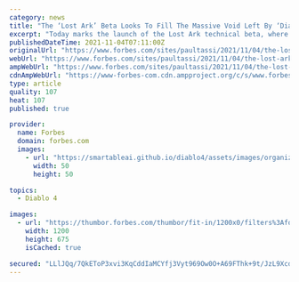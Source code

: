 ```yaml
---
category: news
title: "The ‘Lost Ark’ Beta Looks To Fill The Massive Void Left By ‘Diablo 4’"
excerpt: "Today marks the launch of the Lost Ark technical beta, where you can sign up to potentially get a code, or buy one of the early special additions for instant access."
publishedDateTime: 2021-11-04T07:11:00Z
originalUrl: "https://www.forbes.com/sites/paultassi/2021/11/04/the-lost-ark-beta-looks-to-fill-the-massive-void-left-by-diablo-4/"
webUrl: "https://www.forbes.com/sites/paultassi/2021/11/04/the-lost-ark-beta-looks-to-fill-the-massive-void-left-by-diablo-4/"
ampWebUrl: "https://www.forbes.com/sites/paultassi/2021/11/04/the-lost-ark-beta-looks-to-fill-the-massive-void-left-by-diablo-4/amp/"
cdnAmpWebUrl: "https://www-forbes-com.cdn.ampproject.org/c/s/www.forbes.com/sites/paultassi/2021/11/04/the-lost-ark-beta-looks-to-fill-the-massive-void-left-by-diablo-4/amp/"
type: article
quality: 107
heat: 107
published: true

provider:
  name: Forbes
  domain: forbes.com
  images:
    - url: "https://smartableai.github.io/diablo4/assets/images/organizations/forbes.com-50x50.jpg"
      width: 50
      height: 50

topics:
  - Diablo 4

images:
  - url: "https://thumbor.forbes.com/thumbor/fit-in/1200x0/filters%3Aformat%28jpg%29/https%3A%2F%2Fspecials-images.forbesimg.com%2Fimageserve%2F6183e952d0cb0cefdd4a1e5f%2F0x0.jpg"
    width: 1200
    height: 675
    isCached: true

secured: "LLlJQq/7QkEToP3xvi3KqCddIaMCYfj3Vyt969Ow0O+A69FThk+9t/JzL9Xcd1IgXrryeTnBdLPQJjyo42P7XvADgQBhDx1UIRsnpv3Od8voLpwDZahreO4Ht0UaBsZTt962UOLTTcvpk4amB+kuW43bc0h0vps1kWJ5/awkPjNHVFJ2JYjxjU5vqR794+8mt66SP+0UBREDJEnGY9IZY9/ZhNbFODiEKswWbuVJNC7j3USlQPdCLpI7CFnssYFGCIeoMHD4khesAoYRBCcja4MFTftoz6xWmT2GsCkfKa/ekf+Jg7y2DWas6MmJIHJduUp4KTmViJRmMtMkqok5gwqIWrE9GaiJIJGmI9Cp0LA=;pzEwmwZLKtr4UVvHQEID1w=="
---
```


